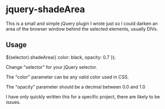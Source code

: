 # jquery-shadeArea

This is a small and simple jQuery plugin I wrote just so I could darken an area of the browser window behind the selected elements, usually DIVs. 

## Usage

$(selector).shadeArea({
	color: black,
	opacity: 0.7
});

Change "selector" for your jQuery selector.

The "color" parameter can be any valid color used in CSS.

The "opacity" parameter should be a decimal between 0.0 and 1.0

I have only quickly written this for a specific project, there are likely to be issues.